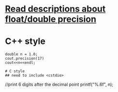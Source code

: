 # [Read descriptions about float/double precision](https://www.geeksforgeeks.org/difference-float-double-c-cpp/)

# C++ style
```
double n = 1.0;
cout.precision(17)
cout<<n<<endl;

# C style
## need to include <cstdio>
```
//print 6 digits after the decimal point
printf("%.6f", n);
```
